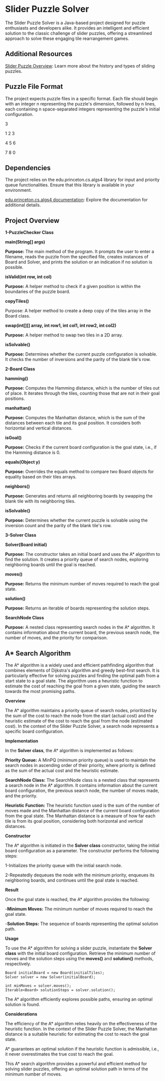 
# Slider Puzzle Solver
The Slider Puzzle Solver is a Java-based project designed for puzzle enthusiasts and developers alike. It provides an intelligent and efficient solution to the classic challenge of slider puzzles, offering a streamlined approach to solve these engaging tile rearrangement games.



## Additional Resources


[Slider Puzzle Overview](https://en.wikipedia.org/wiki/Sliding_puzzle): Learn more about the history and types of sliding puzzles.



## Puzzle File Format
The project expects puzzle files in a specific format. Each file should begin with an integer n representing the puzzle's dimension, followed by n lines, each containing n space-separated integers representing the puzzle's initial configuration.

3

1 2 3

4 5 6

7 8 0

## Dependencies
The project relies on the edu.princeton.cs.algs4 library for input and priority queue functionalities. Ensure that this library is available in your environment.

[edu.princeton.cs.algs4 documentation](https://algs4.cs.princeton.edu/code/edu/princeton/cs/algs4/): Explore the documentation for additional details.
## Project Overview
**1-PuzzleChecker Class**

**main(String[] args)**

**Purpose:** The main method of the program. It prompts the user to enter a filename, reads the puzzle from the specified file, creates instances of Board and Solver, and prints the solution or an indication if no solution is possible.

**isValid(int row, int col)**

**Purpose:** A helper method to check if a given position is within the boundaries of the puzzle board.

**copyTiles()**

Purpose: A helper method to create a deep copy of the tiles array in the Board class.

**swap(int[][] array, int row1, int col1, int row2, int col2)**

**Purpose:** A helper method to swap two tiles in a 2D array.

**isSolvable()**

**Purpose:** Determines whether the current puzzle configuration is solvable. It checks the number of inversions and the parity of the blank tile's row.

**2-Board Class**

**hamming()**

**Purpose:** Computes the Hamming distance, which is the number of tiles out of place. It iterates through the tiles, counting those that are not in their goal positions.

**manhattan()**

**Purpose:** Computes the Manhattan distance, which is the sum of the distances between each tile and its goal position. It considers both horizontal and vertical distances.

**isGoal()**

**Purpose:** Checks if the current board configuration is the goal state, i.e., if the Hamming distance is 0.

**equals(Object y)**

**Purpose:** Overrides the equals method to compare two Board objects for equality based on their tiles arrays.

**neighbors()**

**Purpose:** Generates and returns all neighboring boards by swapping the blank tile with its neighboring tiles.

**isSolvable()**

**Purpose:** Determines whether the current puzzle is solvable using the inversion count and the parity of the blank tile's row.

**3-Solver Class**

**Solver(Board initial)**

**Purpose:** The constructor takes an initial board and uses the A* algorithm to find the solution. It creates a priority queue of search nodes, exploring neighboring boards until the goal is reached.

**moves()**

**Purpose:** Returns the minimum number of moves required to reach the goal state.

**solution()**


**Purpose:** Returns an iterable of boards representing the solution steps.

**SearchNode Class**

**Purpose:** A nested class representing search nodes in the A* algorithm. It contains information about the current board, the previous search node, the number of moves, and the priority for comparison.
## A* Search Algorithm
The A* algorithm is a widely used and efficient pathfinding algorithm that combines elements of Dijkstra's algorithm and greedy best-first search. It is particularly effective for solving puzzles and finding the optimal path from a start state to a goal state. The algorithm uses a heuristic function to estimate the cost of reaching the goal from a given state, guiding the search towards the most promising paths.

**Overview**

The A* algorithm maintains a priority queue of search nodes, prioritized by the sum of the cost to reach the node from the start (actual cost) and the heuristic estimate of the cost to reach the goal from the node (estimated cost). In the context of the Slider Puzzle Solver, a search node represents a specific board configuration.

**Implementation**

In the **Solver class**, the A* algorithm is implemented as follows:

**Priority Queue:** A MinPQ (minimum priority queue) is used to maintain the search nodes in ascending order of their priority, where priority is defined as the sum of the actual cost and the heuristic estimate.

**SearchNode Class:** The SearchNode class is a nested class that represents a search node in the A* algorithm. It contains information about the current board configuration, the previous search node, the number of moves made, and the priority.

**Heuristic Function:** The heuristic function used is the sum of the number of moves made and the Manhattan distance of the current board configuration from the goal state. The Manhattan distance is a measure of how far each tile is from its goal position, considering both horizontal and vertical distances.

**Constructor**

The A* algorithm is initiated in the **Solver class** constructor, taking the initial board configuration as a parameter. The constructor performs the following steps:

1-Initializes the priority queue with the initial search node.

2-Repeatedly dequeues the node with the minimum priority, enqueues its neighboring boards, and continues until the goal state is reached.

**Result**


Once the goal state is reached, the A* algorithm provides the following:

-**Minimum Moves:** The minimum number of moves required to reach the goal state.

-**Solution Steps:** The sequence of boards representing the optimal solution path.

**Usage**


To use the A* algorithm for solving a slider puzzle, instantiate the **Solver class** with the initial board configuration. Retrieve the minimum number of moves and the solution steps using the **moves()** and **solution()** methods, respectively.

```
Board initialBoard = new Board(initialTiles);
Solver solver = new Solver(initialBoard);

int minMoves = solver.moves();
Iterable<Board> solutionSteps = solver.solution();

```

The A* algorithm efficiently explores possible paths, ensuring an optimal solution is found.

**Considerations**

The efficiency of the A* algorithm relies heavily on the effectiveness of the heuristic function. In the context of the Slider Puzzle Solver, the Manhattan distance is a suitable heuristic for estimating the cost to reach the goal state.

A* guarantees an optimal solution if the heuristic function is admissible, i.e., it never overestimates the true cost to reach the goal.

This A* search algorithm provides a powerful and efficient method for solving slider puzzles, offering an optimal solution path in terms of the minimum number of moves.
